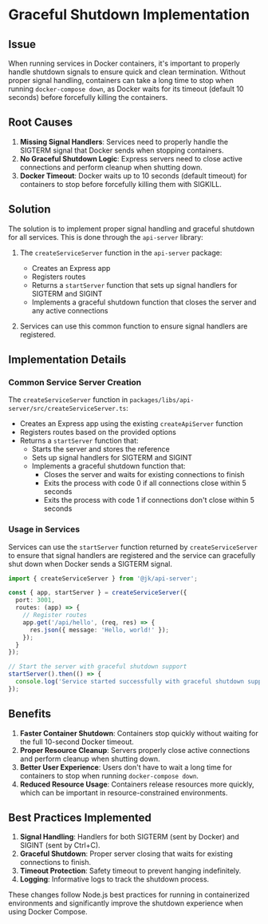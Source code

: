 # Graceful Shutdown Implementation

## Issue

When running services in Docker containers, it's important to properly handle shutdown signals to ensure quick and clean termination. Without proper signal handling, containers can take a long time to stop when running `docker-compose down`, as Docker waits for its timeout (default 10 seconds) before forcefully killing the containers.

## Root Causes

1. **Missing Signal Handlers**: Services need to properly handle the SIGTERM signal that Docker sends when stopping containers.
2. **No Graceful Shutdown Logic**: Express servers need to close active connections and perform cleanup when shutting down.
3. **Docker Timeout**: Docker waits up to 10 seconds (default timeout) for containers to stop before forcefully killing them with SIGKILL.

## Solution

The solution is to implement proper signal handling and graceful shutdown for all services. This is done through the `api-server` library:

1. The `createServiceServer` function in the `api-server` package:
   - Creates an Express app
   - Registers routes
   - Returns a `startServer` function that sets up signal handlers for SIGTERM and SIGINT
   - Implements a graceful shutdown function that closes the server and any active connections

2. Services can use this common function to ensure signal handlers are registered.

## Implementation Details

### Common Service Server Creation

The `createServiceServer` function in `packages/libs/api-server/src/createServiceServer.ts`:

- Creates an Express app using the existing `createApiServer` function
- Registers routes based on the provided options
- Returns a `startServer` function that:
  - Starts the server and stores the reference
  - Sets up signal handlers for SIGTERM and SIGINT
  - Implements a graceful shutdown function that:
    - Closes the server and waits for existing connections to finish
    - Exits the process with code 0 if all connections close within 5 seconds
    - Exits the process with code 1 if connections don't close within 5 seconds

### Usage in Services

Services can use the `startServer` function returned by `createServiceServer` to ensure that signal handlers are registered and the service can gracefully shut down when Docker sends a SIGTERM signal.

```typescript
import { createServiceServer } from '@jk/api-server';

const { app, startServer } = createServiceServer({
  port: 3001,
  routes: (app) => {
    // Register routes
    app.get('/api/hello', (req, res) => {
      res.json({ message: 'Hello, world!' });
    });
  }
});

// Start the server with graceful shutdown support
startServer().then(() => {
  console.log('Service started successfully with graceful shutdown support');
});
```

## Benefits

1. **Faster Container Shutdown**: Containers stop quickly without waiting for the full 10-second Docker timeout.
2. **Proper Resource Cleanup**: Servers properly close active connections and perform cleanup when shutting down.
3. **Better User Experience**: Users don't have to wait a long time for containers to stop when running `docker-compose down`.
4. **Reduced Resource Usage**: Containers release resources more quickly, which can be important in resource-constrained environments.

## Best Practices Implemented

1. **Signal Handling**: Handlers for both SIGTERM (sent by Docker) and SIGINT (sent by Ctrl+C).
2. **Graceful Shutdown**: Proper server closing that waits for existing connections to finish.
3. **Timeout Protection**: Safety timeout to prevent hanging indefinitely.
4. **Logging**: Informative logs to track the shutdown process.

These changes follow Node.js best practices for running in containerized environments and significantly improve the shutdown experience when using Docker Compose.
